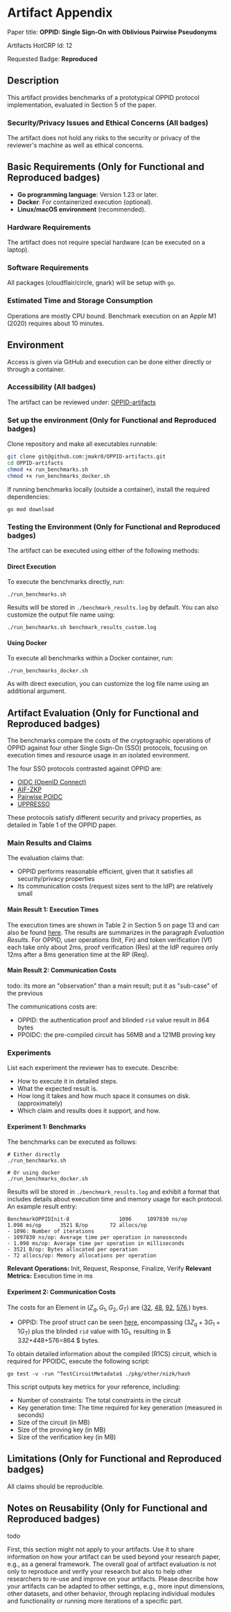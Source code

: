 # Artifact Appendix

Paper title: **OPPID: Single Sign-On with Oblivious Pairwise Pseudonyms**

Artifacts HotCRP Id: 12

Requested Badge: **Reproduced**

## Description
This artifact provides benchmarks of a prototypical OPPID protocol implementation, evaluated in Section 5 of the paper.

### Security/Privacy Issues and Ethical Concerns (All badges)
The artifact does not hold any risks to the security or privacy of the reviewer's machine as well as ethical concerns.

## Basic Requirements (Only for Functional and Reproduced badges)
- **Go programming language**: Version 1.23 or later.
- **Docker**: For containerized execution (optional).
- **Linux/macOS environment** (recommended).

### Hardware Requirements
The artifact does not require special hardware (can be executed on a laptop).

### Software Requirements
All packages (cloudflair/circle, gnark) will be setup with `go`.

### Estimated Time and Storage Consumption
Operations are mostly CPU bound. Benchmark execution on an Apple M1 (2020) requires about 10 minutes.


## Environment
Access is given via GitHub and execution can be done either directly or through a container.

### Accessibility (All badges)
The artifact can be reviewed under: [OPPID-artifacts](https://github.com/jmakr0/OPPID-artifacts)

### Set up the environment (Only for Functional and Reproduced badges)
Clone repository and make all executables runnable:
```bash
git clone git@github.com:jmakr0/OPPID-artifacts.git
cd OPPID-artifacts
chmod +x run_benchmarks.sh
chmod +x run_benchmarks_docker.sh
```

If running benchmarks locally (outside a container), install the required dependencies:
```shell
go mod download
```

### Testing the Environment (Only for Functional and Reproduced badges)

The artifact can be executed using either of the following methods:

#### Direct Execution

To execute the benchmarks directly, run:
```shell
./run_benchmarks.sh
```

Results will be stored in `./benchmark_results.log` by default. You can also customize the output file name using:
```shell
./run_benchmarks.sh benchmark_results_custom.log
```

#### Using Docker

To execute all benchmarks within a Docker container, run:
```shell
./run_benchmarks_docker.sh
```
As with direct execution, you can customize the log file name using an additional argument.


## Artifact Evaluation (Only for Functional and Reproduced badges)

The benchmarks compare the costs of the cryptographic operations of OPPID against four other Single Sign-On (SSO) protocols, 
focusing on execution times and resource usage in an isolated environment.

The four SSO protocols contrasted against OPPID are:
- [OIDC (OpenID Connect)](https://openid.net/specs/openid-connect-core-1_0.html#PairwiseAlg)
- [AIF-ZKP](https://petsymposium.org/popets/2023/popets-2023-0100.php)
- [Pairwise POIDC](https://dl.acm.org/doi/10.1145/3320269.3384724)
- [UPPRESSO](https://arxiv.org/pdf/2110.10396)

These protocols satisfy different security and privacy properties, as detailed in Table 1 of the OPPID paper.

### Main Results and Claims

The evaluation claims that:
- OPPID performs reasonable efficient, given that it satisfies all security/privacy properties
- Its communication costs (request sizes sent to the IdP) are relatively small 

#### Main Result 1: Execution Times

The execution times are shown in Table 2 in Section 5 on page 13 and can also be found [here](https://github.com/jmakr0/OPPID/blob/main/benchmark_results_pets25.log). 
The results are summarizes in the paragraph *Evaluation Results*.
For OPPID, user operations (Init, Fin) and token verification (Vf)
each take only about 2ms, proof verification (Res) at the IdP requires only 12ms
after a 8ms generation time at the RP (Req).

#### Main Result 2: Communication Costs

todo: its more an "observation" than a main result; put it as "sub-case" of the previous

The communications costs are:
- OPPID: the authentication proof and blinded `rid` value result in 864 bytes
- PPOIDC: the pre-compiled circuit has 56MB and a 121MB proving key

### Experiments

List each experiment the reviewer has to execute. Describe:
- How to execute it in detailed steps.
- What the expected result is.
- How long it takes and how much space it consumes on disk. (approximately)
- Which claim and results does it support, and how.

#### Experiment 1: Benchmarks
The benchmarks can be executed as follows:
```shell
# Either directly
./run_benchmarks.sh

# Or using docker
./run_benchmarks_docker.sh
```
Results will be stored in `./benchmark_results.log` and exhibit a format that includes details about execution 
time and memory usage for each protocol. An example result entry:
```text
BenchmarkOPPIDInit-8                1096     1097830 ns/op           1.098 ms/op      3521 B/op       72 allocs/op
- 1096: Number of iterations
- 1097830 ns/op: Average time per operation in nanoseconds
- 1.098 ms/op: Average time per operation in milliseconds
- 3521 B/op: Bytes allocated per operation
- 72 allocs/op: Memory allocations per operation
```
**Relevant Operations:** Init, Request, Response, Finalize, Verify
**Relevant Metrics:** Execution time in ms

#### Experiment 2: Communication Costs
The costs for an Element in $(Z_q, G_1, G_2, G_T)$ are 
([32](https://github.com/cloudflare/circl/blob/91946a37b9b8da646abe6252153d918707cda136/ecc/bls12381/ff/scalar.go#L10), [48](https://github.com/cloudflare/circl/blob/91946a37b9b8da646abe6252153d918707cda136/ecc/bls12381/g1.go#L18), [92](https://github.com/cloudflare/circl/blob/91946a37b9b8da646abe6252153d918707cda136/ecc/bls12381/g2.go#L16), [576](https://github.com/cloudflare/circl/blob/91946a37b9b8da646abe6252153d918707cda136/ecc/bls12381/gt.go#L6),)
byes.

- OPPID: The proof struct can be seen [here](), encompassing $(3Z_q + 3G_1 + 1G_T)$ plus the blinded `rid` value with $1G_1$, resulting in $ 3*32+4*48+576=864 $ bytes.

To obtain detailed information about the compiled (R1CS) circuit, which is required for PPOIDC, execute the following script:
```shell
go test -v -run ^TestCircuitMetadata$ ./pkg/other/nizk/hash
```
This script outputs key metrics for your reference, including:
- Number of constraints: The total constraints in the circuit
- Key generation time: The time required for key generation (measured in seconds)
- Size of the circuit (in MB)
- Size of the proving key (in MB)
- Size of the verification key (in MB)

## Limitations (Only for Functional and Reproduced badges)
All claims should be reproducible.

## Notes on Reusability (Only for Functional and Reproduced badges)

todo

First, this section might not apply to your artifacts.
Use it to share information on how your artifact can be used beyond your research paper, e.g., as a general framework.
The overall goal of artifact evaluation is not only to reproduce and verify your research but also to help other researchers to re-use and improve on your artifacts.
Please describe how your artifacts can be adapted to other settings, e.g., more input dimensions, other datasets, and other behavior, through replacing individual modules and functionality or running more iterations of a specific part.